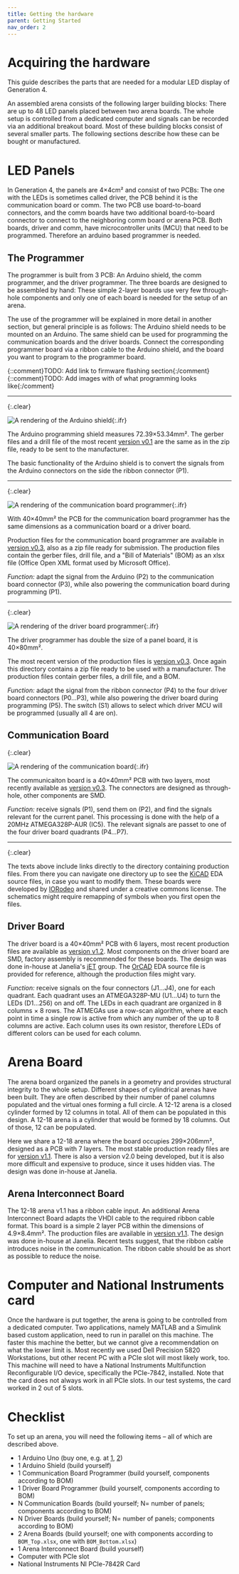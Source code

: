 ```yaml
---
title: Getting the hardware
parent: Getting Started
nav_order: 2
---
```


# Acquiring the hardware

This guide describes the parts that are needed for a modular LED display of Generation 4.

An assembled arena consists of the following larger building blocks: There are up to 48 LED panels placed between two arena boards. The whole setup is controlled from a dedicated computer and signals can be recorded via an additional breakout board. Most of these building blocks consist of several smaller parts. The following sections describe how these can be bought or manufactured.

# LED Panels

In Generation 4, the panels are 4×4cm² and consist of two PCBs: The one with the LEDs is sometimes called driver, the PCB behind it is the communication board or comm. The two PCB use board-to-board connectors, and the comm boards have two additional board-to-board connector to connect to the neighboring comm board or arena PCB. Both boards, driver and comm, have microcontroller units (MCU) that need to be programmed. Therefore an arduino based programmer is needed.

## The Programmer

The programmer is built from 3 PCB: An Arduino shield, the comm programmer, and the driver programmer. The three boards are designed to be assembled by hand: These simple 2-layer boards use very few through-hole components and only one of each board is needed for the setup of an arena. 

The use of the programmer will be explained in more detail in another section, but general principle is as follows: The Arduino shield needs to be mounted on an Arduino. The same shield can be used for programming the communication boards and the driver boards. Connect the corresponding programmer board via a ribbon cable to the Arduino shield, and the board you want to program to the programmer board.

{::comment}TODO: Add link to firmware flashing section{:/comment}
{::comment}TODO: Add images with of what programming looks like{:/comment}

---
{:.clear}

![A rendering of the Arduino shield](../assets/getting-started/pcb_prog-shield.jpg){:.ifr}

The Arduino programming shield measures 72.39×53.34mm². The gerber files and a drill file of the most recent [version v0.1](https://github.com/floesche/panels_g4_hardware/tree/master/atmega328/four_panel/20mm_matrix/ver3/programmer/prog_shield/gerber_v0p1) are the same as in the zip file, ready to be sent to the manufacturer. 

The basic functionality of the Arduino shield is to convert the signals from the Arduino connectors on the side the ribbon connector (P1).

---
{:.clear}

![A rendering of the communication board programmer](../assets/getting-started/pcb_comm-prog.jpg){:.ifr}

With 40×40mm² the PCB for the communication board programmer has the same dimensions as a communication board or a driver board.
  
Production files for the communication board programmer are available in [version v0.3](https://github.com/floesche/panels_g4_hardware/tree/master/atmega328/four_panel/20mm_matrix/ver3/programmer/comm_programmer/gerber_v0p3), also as a zip file ready for submission. The production files contain the gerber files, drill file, and a "Bill of Materials" (BOM) as an xlsx file (Office Open XML format used by Microsoft Office). 

*Function:* adapt the signal from the Arduino (P2) to the communication board connector (P3), while also powering the communication board during programming (P1).

---
{:.clear}

![A rendering of the driver board programmer](../assets/getting-started/pcb_driver-prog.jpg){:.ifr}

The driver programmer has double the size of a panel board, it is 40×80mm².

The most recent version of the production files is [version v0.3](https://github.com/floesche/panels_g4_hardware/tree/master/atmega328/four_panel/20mm_matrix/ver3/programmer/driver_programmer/gerber_v0p3). Once again this directory contains a zip file ready to be used with a manufacturer. The production files contain gerber files, a drill file, and a BOM.

*Function:* adapt the signal from the ribbon connector (P4) to the four driver board connectors (P0…P3), while also powering the driver board during programming (P5). The switch (S1) allows to select which driver MCU will be programmed (usually all 4 are on).

## Communication Board 
{:.clear}

![A rendering of the communication board](../assets/getting-started/pcb_comm-board.jpg){:.ifr}

The communicaiton board is a 40×40mm² PCB with two layers, most recently available as [version v0.3](https://github.com/floesche/panels_g4_hardware/tree/master/atmega328/four_panel/20mm_matrix/ver3/comm/gerber_v0p3). The connectors are designed as through-hole, other components are SMD.

*Function:* receive signals (P1), send them on (P2), and find the signals relevant for the current panel. This processing is done with the help of a 20MHz ATMEGA328P-AUR (IC5). The relevant signals are passet to one of the four driver board quadrants (P4…P7).

---
{:.clear}

The texts above include links directly to the directory containing production files. From there you can navigate one directory up to see the [KiCAD](https://kicad-pcb.org/) EDA source files, in case you want to modify them. These boards were developed by [IORodeo](https://iorodeo.com) and shared under a creative commons license. The schematics might require remapping of symbols when you first open the files.

## Driver Board

The driver board is a 40×40mm² PCB with 6 layers, most recent production files are available as [version v1.2](https://github.com/floesche/Panel-G4-Hardware/tree/master/production-v1p2/). Most components on the driver board are SMD, factory assembly is recommended for these boards. The design was done in-house at Janelia's [jET](https://www.janelia.org/support-team/janelia-experimental-technology) group. The [OrCAD](https://www.orcad.com/) EDA source file is provided for reference, although the production files might vary.

*Function:* receive signals on the four connectors (J1…J4), one for each quadrant. Each quadrant uses an ATMEGA328P-MU (U1…U4) to turn the LEDs (D1…256) on and off. The LEDs in each quadrant are organized in 8 columns × 8 rows. The ATMEGAs use a row-scan algorithm, where at each point in time a single row is active from which any number of the up to 8 columns are active. Each column uses its own resistor, therefore LEDs of different colors can be used for each column.

# Arena Board

The arena board organized the panels in a geometry and provides structural integrity to the whole setup. Different shapes of cylindrical arenas have been built. They are often described by their number of panel columns populated and the virtual ones forming a full circle. A 12-12 arena is a closed cylinder formed by 12 columns in total. All of them can be populated in this design. A 12-18 arena is a cylinder that would be formed by 18 columns. Out of those, 12 can be populated. 

Here we share a 12-18 arena where the board occupies 299×206mm², designed as a PCB with 7 layers. The most stable production ready files are for [version v1.1](https://github.com/floesche/Arena-G4-Hardware/tree/master/arena_12-18/production_v1p1). There is also a version v2.0 being developed, but it is also more difficult and expensive to produce, since it uses hidden vias. The design was done in-house at Janelia.

## Arena Interconnect Board

The 12-18 arena v1.1 has a ribbon cable input. An additional Arena Interconnect Board adapts the VHDI cable to the required ribbon cable format. This board is a simple 2 layer PCB within the dimensions of 4.9×8.4mm². The production files are available in [version v1.1](https://github.com/floesche/Arena-G4-Hardware/tree/master/interconnect/production_v1). The design was done in-house at Janelia. Recent tests suggest, that the ribbon cable introduces noise in the communication. The ribbon cable should be as short as possible to reduce the noise.

# Computer and National Instruments card

Once the hardware is put together, the arena is going to be controlled from a dedicated computer. Two applications, namely MATLAB and a Simulink based custom application, need to run in parallel on this machine. The faster this machine the better, but we cannot give a recommendation on what the lower limit is. Most recently we used Dell Precision 5820 Workstations, but other recent PC with a PCIe slot will most likely work, too. This machine will need to have a National Instruments Multifunction Reconfigurable I/O device, specifically the PCIe-7842, installed. Note that the card does not always work in all PCIe slots. In our test systems, the card worked in 2 out of 5 slots.

# Checklist

To set up an arena, you will need the following items – all of which are described above.

- 1 Arduino Uno (buy one, e.g. at [1](https://store.arduino.cc/usa/arduino-uno-rev3), [2](https://www.digikey.com/short/zr4nd5))
- 1 Arduino Shield (build yourself)
- 1 Communication Board Programmer (build yourself, components according to BOM)
- 1 Driver Board Programmer (build yourself, components according to BOM)
- N Communication Boards (build yourself; N= number of panels; components according to BOM)
- N Driver Boards (build yourself; N= number of panels; components according to BOM)
- 2 Arena Boards (build yourself; one with components according to `BOM_Top.xlsx`, one with `BOM_Bottom.xlsx`)
- 1 Arena Interconnect Board (build yourself)
- Computer with PCIe slot
- National Instruments NI PCIe-7842R Card
